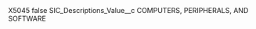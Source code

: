 <?xml version="1.0" encoding="UTF-8"?>
<CustomMetadata xmlns="http://soap.sforce.com/2006/04/metadata" xmlns:xsi="http://www.w3.org/2001/XMLSchema-instance" xmlns:xsd="http://www.w3.org/2001/XMLSchema">
    <label>X5045</label>
    <protected>false</protected>
    <values>
        <field>SIC_Descriptions_Value__c</field>
        <value xsi:type="xsd:string">COMPUTERS, PERIPHERALS, AND SOFTWARE</value>
    </values>
</CustomMetadata>
